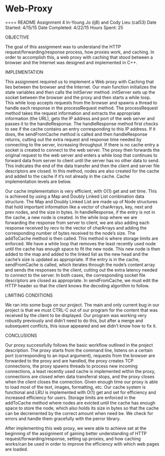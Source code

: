 # Web-Proxy
====
README
Assignment 4
In-Young Jo (ij8) and Cody Lieu (cal53)
Date Started: 4/15/15
Date Completed: 4/22/15
Hours Spent: 25

OBJECTIVE

The goal of this assignment was to understand the HTTP request/forwarding/response process, how proxies work, and caching. In order to accomplish this, a web proxy with caching that stood between a browser and the Internet was designed and implemented in C++.

IMPLEMENTATION

This assignment required us to implement a Web proxy with Caching that lies between the browser and the Internet. Our main function initializes the state variables and then calls the initServer method. initServer sets up the socket between the browser and the proxy and then starts a while loop. This while loop accepts requests from the browser and spawns a thread to handle each response in the processRequest method. The processRequest method takes the request information and extracts the appropriate information (the URL), gets the IP address and port of the web server and passes it to the handleResponse. The handleResponse method first checks to see if the cache contains an entry corresponding to this IP address. If it does, the sendFromCache method is called and then handleResponse returns, cutting out the extra request and response time needed by connecting to the server, increasing throughput. If there is no cache entry a socket is created to connect to the web server. The proxy then forwards the original request to the web server and enters a while loop that continues to forward data from server to client until the server has no other data to send. This indicates the end of the data transfer and then the client and server file descriptors are closed. In this method, nodes are also created for the cache and added to the cache if it’s not already in the cache. Cache implementation levels are below.

Our cache implementation is very efficient, with O(1) get and set time. This is achieved by using a Map and Doubly Linked List combination data structure. The Map and Doubly Linked List are made up of Node structures that hold important information like a vector of charArrays, key, next and prev nodes, and the size in bytes. In handleResponse, if the entry is not in the cache, a new node is created. In the while loop where we are forwarding the response from server to client, we are also adding each response received by recv to the vector of charArrays and adding the corresponding number of bytes received to the node’s size. The addToCache method is then called. This method is where storage limits are enforced. We have a while loop that removes the least recently used node until the cache has enough space to fit the new node. This new node is then added to the map and added to the linked list as the new head and the cache’s size is updated as appropriate. If the entry is in the cache, sendFromCache is called, which iterates through the node’s content array and sends the responses to the client, cutting out the extra latency needed to connect to the server. In both cases, the corresponding socket file descriptors are closed as appropriate. In sendFromCache, we must edit the HTTP header so that the client knows the decoding algorithm to follow.

LIMITING CONDITIONS

We ran into some bugs on our project. The main and only current bug in our project is that we must CTRL-C out of our program for the content that was received by the client to be displayed. Our program was working very robustly previously and didn’t need to do this, but after a merge and subsequent conflicts, this issue appeared and we didn’t know how to fix it.

CONCLUSIONS

Our proxy successfully follows the basic workflow outlined in the project description. The proxy starts from the command line, listens on a certain port (corresponding to an input argument), requests from the browser are forwarded to the proxy and are handled, the proxy creates TCP connections, the proxy spawns threads to process new incoming connections, a least recently used cache is implemented within the proxy, connections are closed when data transferral stops, and the proxy closes when the client closes the connection. Given enough time our proxy is able to load most of the text, images, formatting, etc. Our cache system is functional and LRU is implemented with O(1) get and set for efficiency and increased efficiency for users. Storage limits are enforced in the addToCache method where nodes are evicted until the cache has enough space to store the node, which also holds its size in bytes so that the cache can be decremented by the correct amount when need be. We check for errors and handle them gracefully with the perror library.

After implementing this web proxy, we were able to achieve set at the beginning of the assignment of gaining better understanding of HTTP request/forwarding/response, setting up proxies, and how caching works/can be used in order to improve the efficiency with which web pages are loaded. 



